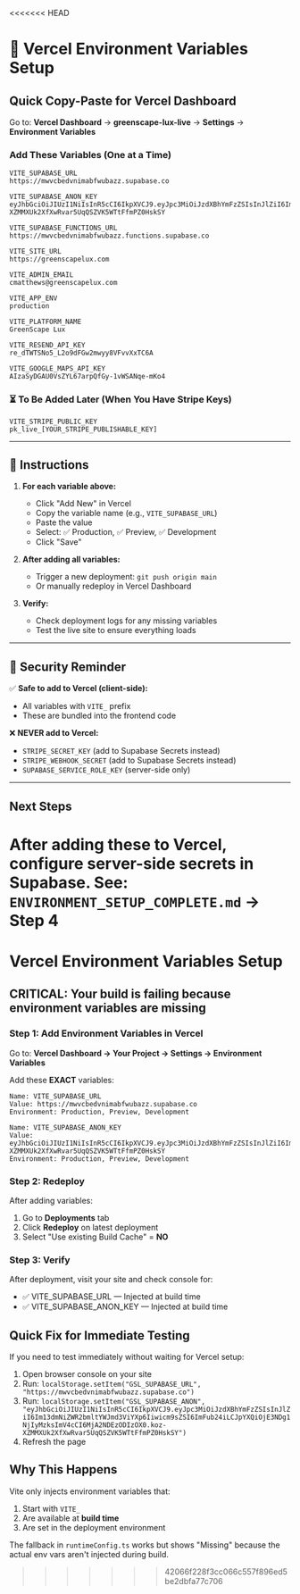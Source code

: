 <<<<<<< HEAD
# 🚀 Vercel Environment Variables Setup

## Quick Copy-Paste for Vercel Dashboard

Go to: **Vercel Dashboard** → **greenscape-lux-live** → **Settings** → **Environment Variables**

### Add These Variables (One at a Time)

```
VITE_SUPABASE_URL
https://mwvcbedvnimabfwubazz.supabase.co
```

```
VITE_SUPABASE_ANON_KEY
eyJhbGciOiJIUzI1NiIsInR5cCI6IkpXVCJ9.eyJpc3MiOiJzdXBhYmFzZSIsInJlZiI6Im13dmNiZWR2bmltYWJmd3ViYXp6Iiwicm9sZSI6ImFub24iLCJpYXQiOjE3NDg1NjIyMzksImV4cCI6MjA2NDEzODIzOX0.koz-XZMMXUk2XfXwRvar5UqQSZVK5WTtFfmPZ0HskSY
```

```
VITE_SUPABASE_FUNCTIONS_URL
https://mwvcbedvnimabfwubazz.functions.supabase.co
```

```
VITE_SITE_URL
https://greenscapelux.com
```

```
VITE_ADMIN_EMAIL
cmatthews@greenscapelux.com
```

```
VITE_APP_ENV
production
```

```
VITE_PLATFORM_NAME
GreenScape Lux
```

```
VITE_RESEND_API_KEY
re_dTWTSNo5_L2o9dFGw2mwyy8VFvvXxTC6A
```

```
VITE_GOOGLE_MAPS_API_KEY
AIzaSyDGAU0VsZYL67arpQfGy-1vWSANqe-mKo4
```

### ⏳ To Be Added Later (When You Have Stripe Keys)

```
VITE_STRIPE_PUBLIC_KEY
pk_live_[YOUR_STRIPE_PUBLISHABLE_KEY]
```

---

## 📝 Instructions

1. **For each variable above:**
   - Click "Add New" in Vercel
   - Copy the variable name (e.g., `VITE_SUPABASE_URL`)
   - Paste the value
   - Select: ✅ Production, ✅ Preview, ✅ Development
   - Click "Save"

2. **After adding all variables:**
   - Trigger a new deployment: `git push origin main`
   - Or manually redeploy in Vercel Dashboard

3. **Verify:**
   - Check deployment logs for any missing variables
   - Test the live site to ensure everything loads

---

## 🔐 Security Reminder

✅ **Safe to add to Vercel (client-side):**
- All variables with `VITE_` prefix
- These are bundled into the frontend code

❌ **NEVER add to Vercel:**
- `STRIPE_SECRET_KEY` (add to Supabase Secrets instead)
- `STRIPE_WEBHOOK_SECRET` (add to Supabase Secrets instead)
- `SUPABASE_SERVICE_ROLE_KEY` (server-side only)

---

## Next Steps

After adding these to Vercel, configure server-side secrets in Supabase.
See: `ENVIRONMENT_SETUP_COMPLETE.md` → Step 4
=======
# Vercel Environment Variables Setup

## CRITICAL: Your build is failing because environment variables are missing

### Step 1: Add Environment Variables in Vercel

Go to: **Vercel Dashboard → Your Project → Settings → Environment Variables**

Add these **EXACT** variables:

```
Name: VITE_SUPABASE_URL
Value: https://mwvcbedvnimabfwubazz.supabase.co
Environment: Production, Preview, Development
```

```
Name: VITE_SUPABASE_ANON_KEY  
Value: eyJhbGciOiJIUzI1NiIsInR5cCI6IkpXVCJ9.eyJpc3MiOiJzdXBhYmFzZSIsInJlZiI6Im13dmNiZWR2bmltYWJmd3ViYXp6Iiwicm9sZSI6ImFub24iLCJpYXQiOjE3NDg1NjIyMzksImV4cCI6MjA2NDEzODIzOX0.koz-XZMMXUk2XfXwRvar5UqQSZVK5WTtFfmPZ0HskSY
Environment: Production, Preview, Development
```

### Step 2: Redeploy

After adding variables:
1. Go to **Deployments** tab
2. Click **Redeploy** on latest deployment
3. Select "Use existing Build Cache" = **NO**

### Step 3: Verify

After deployment, visit your site and check console for:
- ✅ VITE_SUPABASE_URL — Injected at build time
- ✅ VITE_SUPABASE_ANON_KEY — Injected at build time

## Quick Fix for Immediate Testing

If you need to test immediately without waiting for Vercel setup:

1. Open browser console on your site
2. Run: `localStorage.setItem("GSL_SUPABASE_URL", "https://mwvcbedvnimabfwubazz.supabase.co")`
3. Run: `localStorage.setItem("GSL_SUPABASE_ANON", "eyJhbGciOiJIUzI1NiIsInR5cCI6IkpXVCJ9.eyJpc3MiOiJzdXBhYmFzZSIsInJlZiI6Im13dmNiZWR2bmltYWJmd3ViYXp6Iiwicm9sZSI6ImFub24iLCJpYXQiOjE3NDg1NjIyMzksImV4cCI6MjA2NDEzODIzOX0.koz-XZMMXUk2XfXwRvar5UqQSZVK5WTtFfmPZ0HskSY")`
4. Refresh the page

## Why This Happens

Vite only injects environment variables that:
1. Start with `VITE_`
2. Are available at **build time**
3. Are set in the deployment environment

The fallback in `runtimeConfig.ts` works but shows "Missing" because the actual env vars aren't injected during build.
>>>>>>> 42066f228f3cc066c557f896ed5be2dbfa77c706
